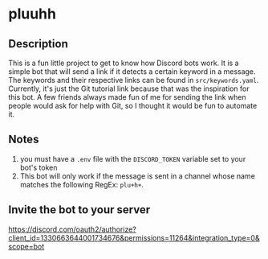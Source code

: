 # pluuhh

## Description

This is a fun little project to get to know how Discord bots work. It is a simple bot that will send a link if it detects a certain keyword in a message. The keywords and their respective links can be found in `src/keywords.yaml`. Currently, it's just the Git tutorial link because that was the inspiration for this bot. A few friends always made fun of me for sending the link when people would ask for help with Git, so I thought it would be fun to automate it.

## Notes

1. you must have a `.env` file with the `DISCORD_TOKEN` variable set to your bot's token
2. This bot will only work if the message is sent in a channel whose name matches the following RegEx: `plu+h+`. 

## Invite the bot to your server

https://discord.com/oauth2/authorize?client_id=1330663644001734676&permissions=11264&integration_type=0&scope=bot